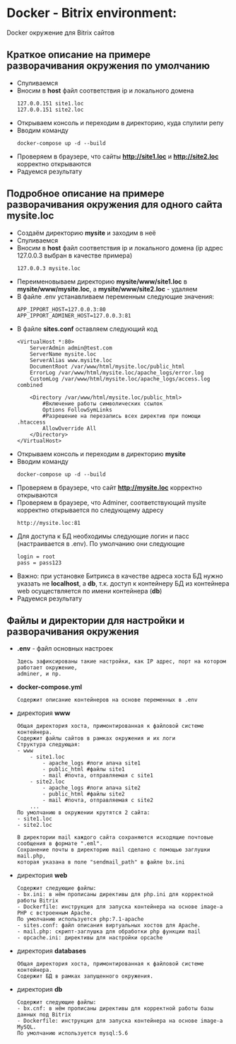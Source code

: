 # Docker - Bitrix environment: 

Docker окружение для Bitrix сайтов

## Краткое описание на примере разворачивания окружения по умолчанию

- Спуливаемся
- Вносим в **host** файл соответствия ip и локального домена
    ```
    127.0.0.151 site1.loc
    127.0.0.151 site2.loc
    ```
- Открываем консоль и переходим в директорию, куда спулили репу
- Вводим команду
    ```
    docker-compose up -d --build
    ```
- Проверяем в браузере, что сайты **http://site1.loc** и **http://site2.loc** корректно открываются
- Радуемся результату

## Подробное описание на примере разворачивания окружения для одного сайта mysite.loc

- Создаём директорию **mysite** и заходим в неё
- Спуливаемся
- Вносим в **host** файл соответствия ip и локального домена (ip адрес 127.0.0.3 выбран в качестве примера)
    ```
    127.0.0.3 mysite.loc
    ```
- Переименовываем директорию **mysite/www/site1.loc** в **mysite/www/mysite.loc**, а **mysite/www/site2.loc** - удаляем
- В файле .env устанавливаем переменным следующие значения:
    ```
    APP_IPPORT_HOST=127.0.0.3:80
    APP_IPPORT_ADMINER_HOST=127.0.0.3:81
    ```
- В файле **sites.conf** оставляем следующий код
    ```
    <VirtualHost *:80>
        ServerAdmin admin@test.com
        ServerName mysite.loc
        ServerAlias www.mysite.loc
        DocumentRoot /var/www/html/mysite.loc/public_html
        ErrorLog /var/www/html/mysite.loc/apache_logs/error.log
        CustomLog /var/www/html/mysite.loc/apache_logs/access.log combined
    
        <Directory /var/www/html/mysite.loc/public_html>
            #Включение работы символических ссылок
            Options FollowSymLinks
            #Разрешение на перезапись всех директив при помощи .htaccess
            AllowOverride All
        </Directory>
    </VirtualHost>
    ```
- Открываем консоль и переходим в директорию **mysite**
- Вводим команду
    ```
    docker-compose up -d --build
    ```
- Проверяем в браузере, что сайт **http://mysite.loc** корректно открываются
- Проверяем в браузере, что Adminer, соответствующий mysite корректно открывается по следующему адресу
    ```
    http://mysite.loc:81
    ```
- Для доступа к БД необходимы следующие логин и пасс (настраивается в .env). По умолчанию они следующие
    ```
    login = root
    pass = pass123
    ```
- Важно: при установке Битрикса в качестве адреса хоста БД нужно указать не **localhost**, а **db**, т.к. доступ к контейнеру БД из контейнера web осуществляется по имени контейнера (**db**) 
- Радуемся результату

## Файлы и директории для настройки и разворачивания окружения
- **.env** - файл основных настроек
    ```
    Здесь зафиксированы такие настройки, как IP адрес, порт на котором работает окружение,
    adminer, и пр.
    ```
- **docker-compose.yml**
    ```
    Содержит описание контейнеров на основе переменных в .env
    ```
- директория **www**
    ```
    Общая директория хоста, примонтированная к файловой системе контейнера.
    Содержит файлы сайтов в рамках окружения и их логи
    Структура следующая:
    - www
        - site1.loc
            - apache_logs #логи апача site1
            - public_html #файлы site1
            - mail #почта, отправляемая с site1
        - site2.loc
            - apache_logs #логи апача site2
            - public_html #файлы site2
            - mail #почта, отправляемая с site2
        ...
    По умолчанию в окружении крутятся 2 сайта: 
    - site1.loc
    - site2.loc
    
    В директории mail каждого сайта сохраняются исходящие почтовые сообщения в формате ".eml".
    Сохранение почты в директорию mail сделано с помощью заглушки mail.php, 
    которая указана в поле "sendmail_path" в файле bx.ini
    ``` 
- директория **web**
    ```
    Содержит следующие файлы:
    - bx.ini: в нём прописаны директивы для php.ini для корректной работы Bitrix
    - Dockerfile: инструкция для запуска контейнера на основе image-а PHP с встроенным Apache.
    По умолчанию используется php:7.1-apache
    - sites.conf: файл описания виртуальных хостов для Apache.
    - mail.php: скрипт-заглушка для обработки php функции mail
    - opcache.ini: директивы для настройки opcache
    ```
- директория **databases**
    ```
    Общая директория хоста, примонтированная к файловой системе контейнера.
    Содержит БД в рамках запущенного окружения.
    ```
- директория **db**
    ```
    Содержит следующие файлы:
    - bx.cnf: в нём прописаны директивы для корректной работы базы данных под Bitrix
    - Dockerfile: инструкция для запуска контейнера на основе image-а MySQL.
    По умолчанию используется mysql:5.6
    ```    